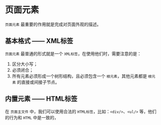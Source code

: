 # 页面元素

```页面元素``` 最重要的作用就是完成对页面外观的描述。

## 基本格式 —— XML标签

```页面元素``` 最普通的形式就是一个 ```XML标签```，在使用他们时，需要注意的是：

1. 区分大小写；
2. 必须闭合；
3. 所有元素必须形成一个树形结构，且必须包含一个 ```根元素```，其他元素都是 ```根元素``` 的直接或间接子节点。

## 内置元素 —— HTML标签

在 ```页面主文件``` 中，我们可以使用合法的 ```HTML标签```，比如：```<div/>```、```<ul/>``` 等，他们的行为和 ```HTML``` 中是一致的，